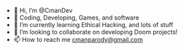 - 👋 Hi, I’m @CmanDev
- 👀 Coding, Developing, Games, and software
- 🌱 I’m currently learning Ethical Hacking, and lots of stuff
- 💞️ I’m looking to collaborate on developing Doom projects!
- 📫 How to reach me cmanparody@gmail.com

<!---
CmanDev/CmanDev is a ✨ special ✨ repository because its `README.md` (this file) appears on your GitHub profile.
You can click the Preview link to take a look at your changes.
--->
